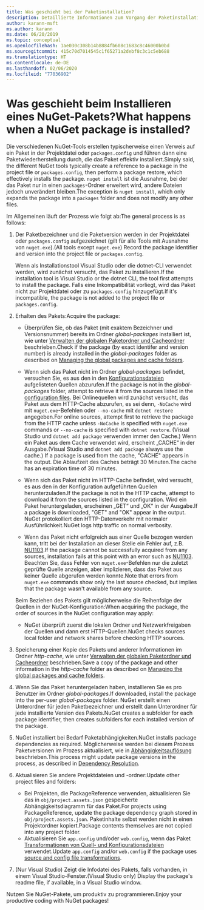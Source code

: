 ```yaml
---
title: Was geschieht bei der Paketinstallation?
description: Detaillierte Informationen zum Vorgang der Paketinstallation
author: karann-msft
ms.author: karann
ms.date: 06/20/2019
ms.topic: conceptual
ms.openlocfilehash: 1ae030c308b14b8884fb608c1683c8c46000b0bd
ms.sourcegitcommit: 415c70d7014545c1f65271a2debf8c3c1c5eb688
ms.translationtype: HT
ms.contentlocale: de-DE
ms.lasthandoff: 02/06/2020
ms.locfileid: "77036902"
---
```

# <a name="what-happens-when-a-nuget-package-is-installed"></a><span data-ttu-id="d50ec-103">Was geschieht beim Installieren eines NuGet-Pakets?</span><span class="sxs-lookup"><span data-stu-id="d50ec-103">What happens when a NuGet package is installed?</span></span>

<span data-ttu-id="d50ec-104">Die verschiedenen NuGet-Tools erstellen typischerweise einen Verweis auf ein Paket in der Projektdatei oder `packages.config` und führen dann eine Paketwiederherstellung durch, die das Paket effektiv installiert.</span><span class="sxs-lookup"><span data-stu-id="d50ec-104">Simply said, the different NuGet tools typically create a reference to a package in the project file or `packages.config`, then perform a package restore, which effectively installs the package.</span></span> <span data-ttu-id="d50ec-105">`nuget install` ist die Ausnahme, bei der das Paket nur in einen `packages`-Ordner erweitert wird, andere Dateien jedoch unverändert bleiben.</span><span class="sxs-lookup"><span data-stu-id="d50ec-105">The exception is `nuget install`, which only expands the package into a `packages` folder and does not modify any other files.</span></span>

<span data-ttu-id="d50ec-106">Im Allgemeinen läuft der Prozess wie folgt ab:</span><span class="sxs-lookup"><span data-stu-id="d50ec-106">The general process is as follows:</span></span>

1. <span data-ttu-id="d50ec-107">Der Paketbezeichner und die Paketversion werden in der Projektdatei oder `packages.config` aufgezeichnet (gilt für alle Tools mit Ausnahme von `nuget.exe`).</span><span class="sxs-lookup"><span data-stu-id="d50ec-107">(All tools except `nuget.exe`) Record the package identifier and version into the project file or `packages.config`.</span></span>

   <span data-ttu-id="d50ec-108">Wenn als Installationstool Visual Studio oder die dotnet-CLI verwendet werden, wird zunächst versucht, das Paket zu installieren.</span><span class="sxs-lookup"><span data-stu-id="d50ec-108">If the installation tool is Visual Studio or the dotnet CLI, the tool first attempts to install the package.</span></span> <span data-ttu-id="d50ec-109">Falls eine Inkompatibilität vorliegt, wird das Paket nicht zur Projektdatei oder zu `packages.config` hinzugefügt.</span><span class="sxs-lookup"><span data-stu-id="d50ec-109">If it's incompatible, the package is not added to the project file or `packages.config`.</span></span>

2. <span data-ttu-id="d50ec-110">Erhalten des Pakets:</span><span class="sxs-lookup"><span data-stu-id="d50ec-110">Acquire the package:</span></span>
   - <span data-ttu-id="d50ec-111">Überprüfen Sie, ob das Paket (mit exaktem Bezeichner und Versionsnummer) bereits im Ordner *global-packages* installiert ist, wie unter [Verwalten der globalen Paketordner und Cacheordner](../consume-packages/managing-the-global-packages-and-cache-folders.md) beschrieben.</span><span class="sxs-lookup"><span data-stu-id="d50ec-111">Check if the package (by exact identifer and version number) is already installed in the *global-packages* folder as described on [Managing the global packages and cache folders](../consume-packages/managing-the-global-packages-and-cache-folders.md).</span></span>

   - <span data-ttu-id="d50ec-112">Wenn sich das Paket nicht im Ordner *global-packages* befindet, versuchen Sie, es aus den in den [Konfigurationsdateien](../consume-packages/Configuring-NuGet-Behavior.md) aufgelisteten Quellen abzurufen.</span><span class="sxs-lookup"><span data-stu-id="d50ec-112">If the package is not in the *global-packages* folder, attempt to retrieve it from the sources listed in the [configuration files](../consume-packages/Configuring-NuGet-Behavior.md).</span></span> <span data-ttu-id="d50ec-113">Bei Onlinequellen wird zunächst versucht, das Paket aus dem HTTP-Cache abzurufen, es sei denn, `-NoCache` wird mit `nuget.exe`-Befehlen oder `--no-cache` mit `dotnet restore` angegeben.</span><span class="sxs-lookup"><span data-stu-id="d50ec-113">For online sources, attempt first to retrieve the package from the HTTP cache unless `-NoCache` is specified with `nuget.exe` commands or `--no-cache` is specified with `dotnet restore`.</span></span> <span data-ttu-id="d50ec-114">(Visual Studio und `dotnet add package` verwenden immer den Cache.) Wenn ein Paket aus dem Cache verwendet wird, erscheint „CACHE“ in der Ausgabe.</span><span class="sxs-lookup"><span data-stu-id="d50ec-114">(Visual Studio and `dotnet add package` always use the cache.) If a package is used from the cache, "CACHE" appears in the output.</span></span> <span data-ttu-id="d50ec-115">Die Ablaufzeit des Caches beträgt 30 Minuten.</span><span class="sxs-lookup"><span data-stu-id="d50ec-115">The cache has an expiration time of 30 minutes.</span></span>

   - <span data-ttu-id="d50ec-116">Wenn sich das Paket nicht im HTTP-Cache befindet, wird versucht, es aus den in der Konfiguration aufgeführten Quellen herunterzuladen.</span><span class="sxs-lookup"><span data-stu-id="d50ec-116">If the package is not in the HTTP cache, attempt to download it from the sources listed in the configuration.</span></span> <span data-ttu-id="d50ec-117">Wird ein Paket heruntergeladen, erscheinen „GET“ und „OK“ in der Ausgabe.</span><span class="sxs-lookup"><span data-stu-id="d50ec-117">If a package is downloaded, "GET" and "OK" appear in the output.</span></span> <span data-ttu-id="d50ec-118">NuGet protokolliert den HTTP-Datenverkehr mit normaler Ausführlichkeit.</span><span class="sxs-lookup"><span data-stu-id="d50ec-118">NuGet logs http traffic on normal verbosity.</span></span>

   - <span data-ttu-id="d50ec-119">Wenn das Paket nicht erfolgreich aus einer Quelle bezogen werden kann, tritt bei der Installation an dieser Stelle ein Fehler auf, z.B. [NU1103](../reference/errors-and-warnings/NU1103.md).</span><span class="sxs-lookup"><span data-stu-id="d50ec-119">If the package cannot be successfully acquired from any sources, installation fails at this point with an error such as [NU1103](../reference/errors-and-warnings/NU1103.md).</span></span> <span data-ttu-id="d50ec-120">Beachten Sie, dass Fehler von `nuget.exe`-Befehlen nur die zuletzt geprüfte Quelle anzeigen, aber implizieren, dass das Paket aus keiner Quelle abgerufen werden konnte.</span><span class="sxs-lookup"><span data-stu-id="d50ec-120">Note that errors from `nuget.exe` commands show only the last source checked, but implies that the package wasn't available from any source.</span></span>

   <span data-ttu-id="d50ec-121">Beim Beziehen des Pakets gilt möglicherweise die Reihenfolge der Quellen in der NuGet-Konfiguration:</span><span class="sxs-lookup"><span data-stu-id="d50ec-121">When acquiring the package, the order of sources in the NuGet configuration may apply:</span></span>

   - <span data-ttu-id="d50ec-122">NuGet überprüft zuerst die lokalen Ordner und Netzwerkfreigaben der Quellen und dann erst HTTP-Quellen.</span><span class="sxs-lookup"><span data-stu-id="d50ec-122">NuGet checks sources local folder and network shares before checking HTTP sources.</span></span>

3. <span data-ttu-id="d50ec-123">Speicherung einer Kopie des Pakets und anderer Informationen im Ordner *http-cache*, wie unter [Verwalten der globalen Paketordner und Cacheordner](../consume-packages/managing-the-global-packages-and-cache-folders.md) beschrieben.</span><span class="sxs-lookup"><span data-stu-id="d50ec-123">Save a copy of the package and other information in the *http-cache* folder as described on [Managing the global packages and cache folders](../consume-packages/managing-the-global-packages-and-cache-folders.md).</span></span>

4. <span data-ttu-id="d50ec-124">Wenn Sie das Paket heruntergeladen haben, installieren Sie es pro Benutzer im Ordner *global-packages*.</span><span class="sxs-lookup"><span data-stu-id="d50ec-124">If downloaded, install the package into the per-user *global-packages* folder.</span></span> <span data-ttu-id="d50ec-125">NuGet erstellt einen Unterordner für jeden Paketbezeichner und erstellt dann Unterordner für jede installierte Version des Pakets.</span><span class="sxs-lookup"><span data-stu-id="d50ec-125">NuGet creates a subfolder for each package identifier, then creates subfolders for each installed version of the package.</span></span>

5. <span data-ttu-id="d50ec-126">NuGet installiert bei Bedarf Paketabhängigkeiten.</span><span class="sxs-lookup"><span data-stu-id="d50ec-126">NuGet installs package dependencies as required.</span></span> <span data-ttu-id="d50ec-127">Möglicherweise werden bei diesem Prozess Paketversionen im Prozess aktualisiert, wie in [Abhängigkeitsauflösung](../concepts/dependency-resolution.md) beschrieben.</span><span class="sxs-lookup"><span data-stu-id="d50ec-127">This process might update package versions in the process, as described in [Dependency Resolution](../concepts/dependency-resolution.md).</span></span>

6. <span data-ttu-id="d50ec-128">Aktualisieren Sie andere Projektdateien und -ordner:</span><span class="sxs-lookup"><span data-stu-id="d50ec-128">Update other project files and folders:</span></span>

    - <span data-ttu-id="d50ec-129">Bei Projekten, die PackageReference verwenden, aktualisieren Sie das in `obj/project.assets.json` gespeicherte Abhängigkeitsdiagramm für das Paket.</span><span class="sxs-lookup"><span data-stu-id="d50ec-129">For projects using PackageReference, update the package dependency graph stored in `obj/project.assets.json`.</span></span> <span data-ttu-id="d50ec-130">Paketinhalte selbst werden nicht in einen Projektordner kopiert.</span><span class="sxs-lookup"><span data-stu-id="d50ec-130">Package contents themselves are not copied into any project folder.</span></span>
    - <span data-ttu-id="d50ec-131">Aktualisieren Sie `app.config` und/oder `web.config`, wenn das Paket [Transformationen von Quell- und Konfigurationsdateien](../create-packages/source-and-config-file-transformations.md) verwendet.</span><span class="sxs-lookup"><span data-stu-id="d50ec-131">Update `app.config` and/or `web.config` if the package uses [source and config file transformations](../create-packages/source-and-config-file-transformations.md).</span></span>

7. <span data-ttu-id="d50ec-132">(Nur Visual Studio) Zeigt die Infodatei des Pakets, falls vorhanden, in einem Visual Studio-Fenster.</span><span class="sxs-lookup"><span data-stu-id="d50ec-132">(Visual Studio only) Display the package's readme file, if available, in a Visual Studio window.</span></span>

<span data-ttu-id="d50ec-133">Nutzen Sie NuGet-Pakete, um produktiv zu programmieren.</span><span class="sxs-lookup"><span data-stu-id="d50ec-133">Enjoy your productive coding with NuGet packages!</span></span>
